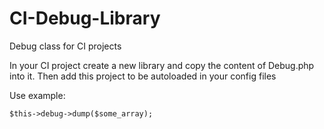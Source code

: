 # CI-Debug-Library
Debug class for CI projects

In your CI project create a new library and copy the content of Debug.php into it. Then add this project to be autoloaded in your config files

Use example: 
```
$this->debug->dump($some_array);
```
